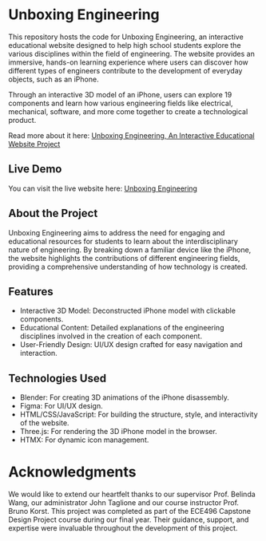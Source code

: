 # Unboxing Engineering
This repository hosts the code for Unboxing Engineering, an interactive educational website designed to help high school students explore the various disciplines within the field of engineering. The website provides an immersive, hands-on learning experience where users can discover how different types of engineers contribute to the development of everyday objects, such as an iPhone.

Through an interactive 3D model of an iPhone, users can explore 19 components and learn how various engineering fields like electrical, mechanical, software, and more come together to create a technological product.

Read more about it here: [Unboxing Engineering, An Interactive Educational Website Project](https://d-uzun.wixsite.com/deniz-uzun/post/unboxing-engineering)

## Live Demo
You can visit the live website here: [Unboxing Engineering](https://unboxingengineering-npsg.onrender.com)

## About the Project
Unboxing Engineering aims to address the need for engaging and educational resources for students to learn about the interdisciplinary nature of engineering. By breaking down a familiar device like the iPhone, the website highlights the contributions of different engineering fields, providing a comprehensive understanding of how technology is created.

## Features
- Interactive 3D Model: Deconstructed iPhone model with clickable components.
- Educational Content: Detailed explanations of the engineering disciplines involved in the creation of each component.
- User-Friendly Design: UI/UX design crafted for easy navigation and interaction.

## Technologies Used
- Blender: For creating 3D animations of the iPhone disassembly.
- Figma: For UI/UX design.
- HTML/CSS/JavaScript: For building the structure, style, and interactivity of the website.
- Three.js: For rendering the 3D iPhone model in the browser.
- HTMX: For dynamic icon management.

# Acknowledgments
We would like to extend our heartfelt thanks to our supervisor Prof. Belinda Wang, our administrator John Taglione and our course instructor Prof. Bruno Korst. This project was completed as part of the ECE496 Capstone Design Project course during our final year. Their guidance, support, and expertise were invaluable throughout the development of this project.
